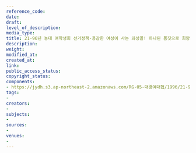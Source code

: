```yaml
---
reference_code: 
date: 
draft: 
level_of_description: 
media_type: 
title: 21-96년 농대 여학생회 선거정책-용감한 여성이 사는 와성골! 하나된 몸짓으로 희망을 키웁니다
description: 
weight: 
modified_at: 
created_at: 
link: 
public_access_status: 
copyright_status: 
components:
- https://jydh.s3.ap-northeast-2.amazonaws.com/RG-05-대경여대협/1996/21-96년+농대+여학생회+선거정책-용감한+여성이+사는+와성골!+하나된+몸짓으로+희망을+키웁니다.pdf
tags:
- 
creators:
- 
subjects:
- 
sources:
- 
venues:
- 
---
```

